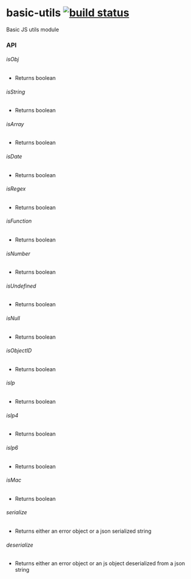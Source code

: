 # basic-utils [![build status](https://travis-ci.org/simon-p-r/basic-utils.svg?branch=master)](https://travis-ci.org/simon-p-r/basic-utils)

Basic JS utils module

### API

###### isObj

 - Returns boolean

###### isString

  - Returns boolean

###### isArray

  - Returns boolean

###### isDate

  - Returns boolean

###### isRegex

  - Returns boolean

###### isFunction

  - Returns boolean

###### isNumber

  - Returns boolean

###### isUndefined

  - Returns boolean

###### isNull

  - Returns boolean

###### isObjectID

  - Returns boolean

###### isIp

  - Returns boolean

###### isIp4

  - Returns boolean

###### isIp6

  - Returns boolean

###### isMac

  - Returns boolean


###### serialize

  - Returns either an error object or a json serialized string

###### deserialize

  - Returns either an error object or an js object deserialized from a json string
